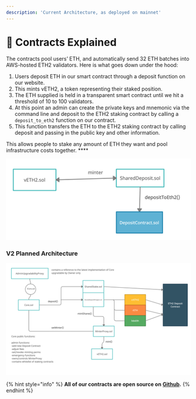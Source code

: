 ```yaml
---
description: 'Current Architecture, as deployed on mainnet'
---
```


# 🤖 Contracts Explained

The contracts pool users’ ETH, and automatically send 32 ETH batches into AWS-hosted ETH2 validators. Here is what goes down under the hood:

1. Users deposit ETH in our smart contract through a deposit function on our website.
2. This mints vETH2, a token representing their staked position.
3. The ETH supplied is held in a transparent smart contract until we hit a threshold of 10 to 100 validators.
4. At this point an admin can create the private keys and mnemonic via the command line and deposit to the ETH2 staking contract by calling a `deposit_to_eth2` function on our contract.
5. This function transfers the ETH to the ETH2 staking contract by calling deposit and passing in the public key and other information.

This allows people to stake any amount of ETH they want and pool infrastructure costs together. ****

![](../.gitbook/assets/explained.jpg)

### V2 Planned Architecture

![](../.gitbook/assets/thefutureofsharedsteak2.jpg)

{% hint style="info" %}
**All of our contracts are open source on** [**Github**](%20https://github.com/SharedStake/Contracts)**.**
{% endhint %}

